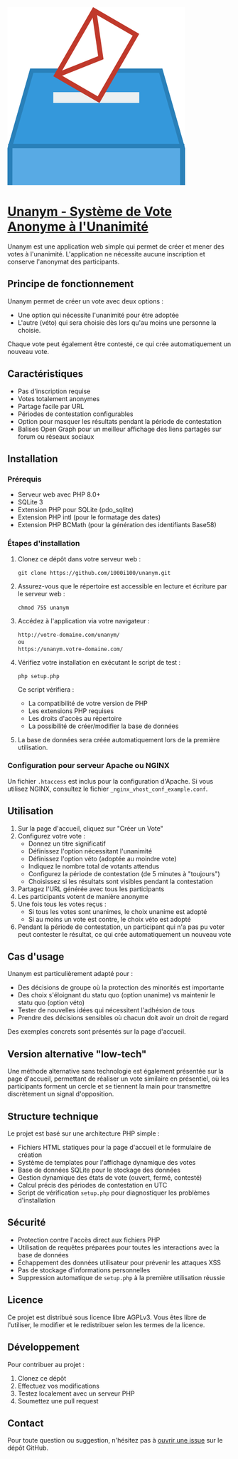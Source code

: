 ![Logo Unanym](favicon.svg)

# [Unanym - Système de Vote Anonyme à l'Unanimité](https://unanym.1000i100.fr/)

Unanym est une application web simple qui permet de créer et mener des votes à l'unanimité. L'application ne nécessite aucune inscription et conserve l'anonymat des participants.

## Principe de fonctionnement

Unanym permet de créer un vote avec deux options :
- Une option qui nécessite l'unanimité pour être adoptée
- L'autre (véto) qui sera choisie dès lors qu'au moins une personne la choisie.

Chaque vote peut également être contesté, ce qui crée automatiquement un nouveau vote.

## Caractéristiques

- Pas d'inscription requise
- Votes totalement anonymes
- Partage facile par URL
- Périodes de contestation configurables
- Option pour masquer les résultats pendant la période de contestation
- Balises Open Graph pour un meilleur affichage des liens partagés sur forum ou réseaux sociaux

## Installation

### Prérequis

- Serveur web avec PHP 8.0+
- SQLite 3
- Extension PHP pour SQLite (pdo_sqlite)
- Extension PHP intl (pour le formatage des dates)
- Extension PHP BCMath (pour la génération des identifiants Base58)

### Étapes d'installation

1. Clonez ce dépôt dans votre serveur web :
   ```
   git clone https://github.com/1000i100/unanym.git
   ```

2. Assurez-vous que le répertoire est accessible en lecture et écriture par le serveur web :
   ```
   chmod 755 unanym
   ```

3. Accédez à l'application via votre navigateur :
   ```
   http://votre-domaine.com/unanym/
   ou
   https://unanym.votre-domaine.com/
   ```

4. Vérifiez votre installation en exécutant le script de test :
   ```
   php setup.php
   ```
   Ce script vérifiera :
   - La compatibilité de votre version de PHP
   - Les extensions PHP requises
   - Les droits d'accès au répertoire
   - La possibilité de créer/modifier la base de données

5. La base de données sera créée automatiquement lors de la première utilisation.

### Configuration pour serveur Apache ou NGINX

Un fichier `.htaccess` est inclus pour la configuration d'Apache. Si vous utilisez NGINX, consultez le fichier `_nginx_vhost_conf_example.conf`.

## Utilisation

1. Sur la page d'accueil, cliquez sur "Créer un Vote"
2. Configurez votre vote :
   - Donnez un titre significatif
   - Définissez l'option nécessitant l'unanimité
   - Définissez l'option véto (adoptée au moindre vote)
   - Indiquez le nombre total de votants attendus
   - Configurez la période de contestation (de 5 minutes à "toujours")
   - Choisissez si les résultats sont visibles pendant la contestation
3. Partagez l'URL générée avec tous les participants
4. Les participants votent de manière anonyme
5. Une fois tous les votes reçus :
   - Si tous les votes sont unanimes, le choix unanime est adopté
   - Si au moins un vote est contre, le choix véto est adopté
6. Pendant la période de contestation, un participant qui n'a pas pu voter peut contester le résultat, ce qui crée automatiquement un nouveau vote

## Cas d'usage

Unanym est particulièrement adapté pour :
- Des décisions de groupe où la protection des minorités est importante
- Des choix s'éloignant du statu quo (option unanime) vs maintenir le statu quo (option véto)
- Tester de nouvelles idées qui nécessitent l'adhésion de tous
- Prendre des décisions sensibles où chacun doit avoir un droit de regard

Des exemples concrets sont présentés sur la page d'accueil.

## Version alternative "low-tech"

Une méthode alternative sans technologie est également présentée sur la page d'accueil, permettant de réaliser un vote similaire en présentiel, où les participants forment un cercle et se tiennent la main pour transmettre discrètement un signal d'opposition.

## Structure technique

Le projet est basé sur une architecture PHP simple :
- Fichiers HTML statiques pour la page d'accueil et le formulaire de création
- Système de templates pour l'affichage dynamique des votes
- Base de données SQLite pour le stockage des données
- Gestion dynamique des états de vote (ouvert, fermé, contesté)
- Calcul précis des périodes de contestation en UTC
- Script de vérification `setup.php` pour diagnostiquer les problèmes d'installation

## Sécurité

- Protection contre l'accès direct aux fichiers PHP
- Utilisation de requêtes préparées pour toutes les interactions avec la base de données
- Échappement des données utilisateur pour prévenir les attaques XSS
- Pas de stockage d'informations personnelles
- Suppression automatique de `setup.php` à la première utilisation réussie

## Licence

Ce projet est distribué sous licence libre AGPLv3. Vous êtes libre de l'utiliser, le modifier et le redistribuer selon les termes de la licence.

## Développement

Pour contribuer au projet :
1. Clonez ce dépôt
2. Effectuez vos modifications
3. Testez localement avec un serveur PHP
4. Soumettez une pull request

## Contact

Pour toute question ou suggestion, n'hésitez pas à [ouvrir une issue](https://github.com/1000i100/unanym/issues) sur le dépôt GitHub.
